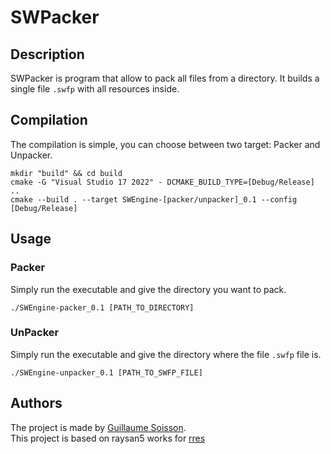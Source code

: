 # SWPacker
## Description
SWPacker is program that allow to pack all files from a directory. 
It builds a single file `.swfp` with all resources inside.

## Compilation
The compilation is simple, you can choose between two target: Packer and Unpacker.
```shell
mkdir "build" && cd build
cmake -G "Visual Studio 17 2022" - DCMAKE_BUILD_TYPE=[Debug/Release] ..
cmake --build . --target SWEngine-[packer/unpacker]_0.1 --config [Debug/Release]
```

## Usage
### Packer
Simply run the executable and give the directory you want to pack.
```shell
./SWEngine-packer_0.1 [PATH_TO_DIRECTORY]
```

### UnPacker
Simply run the executable and give the directory where the file `.swfp` file is.
```shell
./SWEngine-unpacker_0.1 [PATH_TO_SWFP_FILE]
```

## Authors
The project is made by [Guillaume Soisson](https://github.com/Alvarwow69). \
This project is based on raysan5 works for [rres](https://github.com/raysan5/rres)